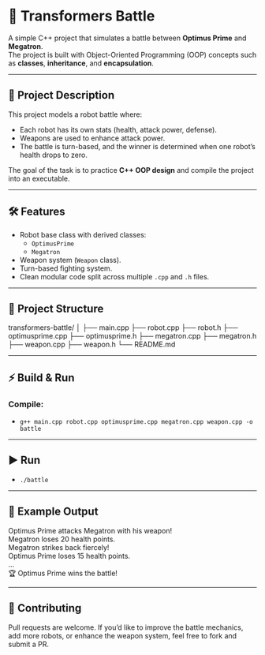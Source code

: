 # 🚀 Transformers Battle

A simple C++ project that simulates a battle between **Optimus Prime** and **Megatron**.  
The project is built with Object-Oriented Programming (OOP) concepts such as **classes**, **inheritance**, and **encapsulation**.

---

## 📖 Project Description
This project models a robot battle where:
- Each robot has its own stats (health, attack power, defense).
- Weapons are used to enhance attack power.
- The battle is turn-based, and the winner is determined when one robot’s health drops to zero.

The goal of the task is to practice **C++ OOP design** and compile the project into an executable.

---

## 🛠️ Features
- Robot base class with derived classes:
  - `OptimusPrime`
  - `Megatron`
- Weapon system (`Weapon` class).
- Turn-based fighting system.
- Clean modular code split across multiple `.cpp` and `.h` files.

---

## 📂 Project Structure
transformers-battle/
│
├── main.cpp
├── robot.cpp
├── robot.h
├── optimusprime.cpp
├── optimusprime.h
├── megatron.cpp
├── megatron.h
├── weapon.cpp
├── weapon.h
└── README.md


---

## ⚡ Build & Run

### Compile:

- `g++ main.cpp robot.cpp optimusprime.cpp megatron.cpp weapon.cpp -o battle`

---


## ▶️ Run

- `./battle`
---

## 📸 Example Output

Optimus Prime attacks Megatron with his weapon!  
Megatron loses 20 health points.  
Megatron strikes back fiercely!  
Optimus Prime loses 15 health points.  
...  
🏆 Optimus Prime wins the battle!  

---

## 🤝 Contributing

Pull requests are welcome. If you’d like to improve the battle mechanics, add more robots, or enhance the weapon system, feel free to fork and submit a PR.








